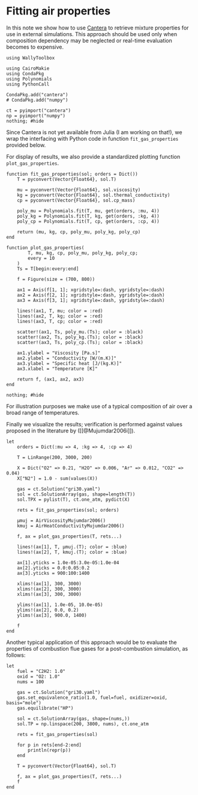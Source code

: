 # Fitting air properties

In this note we show how to use [Cantera](https://cantera.org/) to retrieve mixture properties for use in external simulations. This approach should be used only when composition dependency may be neglected or real-time evaluation becomes to expensive.

```julia; @example notebook
using WallyToolbox

using CairoMakie
using CondaPkg
using Polynomials
using PythonCall

CondaPkg.add("cantera")
# CondaPkg.add("numpy")

ct = pyimport("cantera")
np = pyimport("numpy")
nothing; #hide
```

Since Cantera is not yet available from Julia (I am working on that!), we wrap the interfacing with Python code in function `fit_gas_properties` provided below.

For display of results, we also provide a standardized plotting function `plot_gas_properties`.

```julia; @example notebook
function fit_gas_properties(sol; orders = Dict())
    T = pyconvert(Vector{Float64}, sol.T)

    mu = pyconvert(Vector{Float64}, sol.viscosity)
    kg = pyconvert(Vector{Float64}, sol.thermal_conductivity)
    cp = pyconvert(Vector{Float64}, sol.cp_mass)

    poly_mu = Polynomials.fit(T, mu, get(orders, :mu, 4))
    poly_kg = Polynomials.fit(T, kg, get(orders, :kg, 4))
    poly_cp = Polynomials.fit(T, cp, get(orders, :cp, 4))

    return (mu, kg, cp, poly_mu, poly_kg, poly_cp)
end

function plot_gas_properties(
        T, mu, kg, cp, poly_mu, poly_kg, poly_cp;
        every = 10
    )
    Ts = T[begin:every:end]

    f = Figure(size = (700, 800))

    ax1 = Axis(f[1, 1]; xgridstyle=:dash, ygridstyle=:dash)
    ax2 = Axis(f[2, 1]; xgridstyle=:dash, ygridstyle=:dash)
    ax3 = Axis(f[3, 1]; xgridstyle=:dash, ygridstyle=:dash)

    lines!(ax1, T, mu; color = :red)
    lines!(ax2, T, kg; color = :red)
    lines!(ax3, T, cp; color = :red)

    scatter!(ax1, Ts, poly_mu.(Ts); color = :black)
    scatter!(ax2, Ts, poly_kg.(Ts); color = :black)
    scatter!(ax3, Ts, poly_cp.(Ts); color = :black)

    ax1.ylabel = "Viscosity [Pa.s]"
    ax2.ylabel = "Conductivity [W/(m.K)]"
    ax3.ylabel = "Specific heat [J/(kg.K)]"
    ax3.xlabel = "Temperature [K]"

    return f, (ax1, ax2, ax3)
end

nothing; #hide
```

For illustration purposes we make use of a typical composition of air over a broad range of temperatures.

Finally we visualize the results; verification is performed against values proposed in the literature by ([[@Mujumdar2006i]]).

```julia; @example notebook
let
    orders = Dict(:mu => 4, :kg => 4, :cp => 4)

    T = LinRange(200, 3000, 200)

    X = Dict("O2" => 0.21, "H2O" => 0.006, "Ar" => 0.012, "CO2" => 0.04)
    X["N2"] = 1.0 - sum(values(X))

    gas = ct.Solution("gri30.yaml")
    sol = ct.SolutionArray(gas, shape=length(T))
    sol.TPX = pylist(T), ct.one_atm, pydict(X)

    rets = fit_gas_properties(sol; orders)

    μmuj = AirViscosityMujumdar2006()
    kmuj = AirHeatConductivityMujumdar2006()

    f, ax = plot_gas_properties(T, rets...)

    lines!(ax[1], T, μmuj.(T); color = :blue)
    lines!(ax[2], T, kmuj.(T); color = :blue)

    ax[1].yticks = 1.0e-05:3.0e-05:1.0e-04
    ax[2].yticks = 0.0:0.05:0.2
    ax[3].yticks = 900:100:1400

    xlims!(ax[1], 300, 3000)
    xlims!(ax[2], 300, 3000)
    xlims!(ax[3], 300, 3000)

    ylims!(ax[1], 1.0e-05, 10.0e-05)
    ylims!(ax[2], 0.0, 0.2)
    ylims!(ax[3], 900.0, 1400)

    f
end
```

Another typical application of this approach would be to evaluate the properties of combustion flue gases for a post-combustion simulation, as follows:

```julia; @example notebook
let
    fuel = "C2H2: 1.0"
    oxid = "O2: 1.0"
    nums = 100

    gas = ct.Solution("gri30.yaml")
    gas.set_equivalence_ratio(1.0, fuel=fuel, oxidizer=oxid, basis="mole")
    gas.equilibrate("HP")

    sol = ct.SolutionArray(gas, shape=(nums,))
    sol.TP = np.linspace(200, 3800, nums), ct.one_atm

    rets = fit_gas_properties(sol)

    for p in rets[end-2:end]
        println(repr(p))
    end

    T = pyconvert(Vector{Float64}, sol.T)

    f, ax = plot_gas_properties(T, rets...)
    f
end
```

